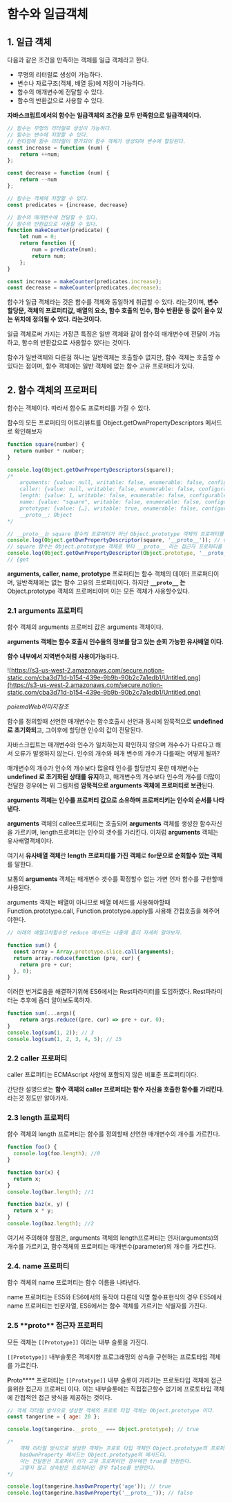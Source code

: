 # 함수와 일급객체

## 1. 일급 객체

다음과 같은 조건을 만족하는 객체를 일급 객체라고 한다.

- 무명의 리터럴로 생성이 가능하다.
- 변수나 자료구조(객체, 배열 등)에 저장이 가능하다.
- 함수의 매개변수에 전달할 수 있다.
- 함수의 반환값으로 사용할 수 있다.

**자바스크립트에서의 함수는 일급객체의 조건을 모두 만족함으로 일급객체이다.**

```javascript
// 함수는 무명의 리터럴로 생성이 가능하다.
// 함수는 변수에 저장할 수 있다.
// 런타임에 함수 리터럴이 평가되어 함수 객체가 생성되며 변수에 할당된다.
const increase = function (num) {
	return ++num;
};

const decrease = function (num) {
	return --num
};

// 함수는 객체에 저장할 수 있다.
const predicates = {increase, decrease}

// 함수의 매개변수에 전달할 수 있다.
// 함수의 반환값으로 사용할 수 있다.
function makeCounter(predicate) {
	let num = 0;
	return function ({
		num = predicate(num);
		return num;
	};
}

const increase = makeCounter(predicates.increase);
const decrease = makeCounter(predicates.decrease);
```

함수가 일급 객체라는 것은 함수를 객체와 동일하게 취급할 수 있다. 라는것이며, **변수 할당문, 객체의 프로퍼티값, 배열의 요소, 함수 호출의 인수, 함수 반환문 등 값이 올수 있는 위치에 정의될 수 있다. 라는것이다.**

일급 객체로써 가지는 가장큰 특징은 일반 객체와 같이 함수의 매개변수에 전달이 가능하고, 함수의 반환값으로 사용할수 있다는 것이다.

함수가 일반객체와 다른점 하나는 일반객체는 호출할수 없지만, 함수 객체는 호출할 수 있다는 점이며, 함수 객체에는 일반 객체에 없는 함수 고유 프로퍼티가 있다.

## 2. 함수 객체의 프로퍼티

함수는 객체이다. 따라서 함수도 프로퍼티를 가질 수 있다.

함수의 모든 프로퍼티의 어트리뷰트를 Object.getOwnPropertyDescriptors 메서드로 확인해보자

```javascript
function square(number) {
  return number * number;
}

console.log(Object.getOwnPropertyDescriptors(square));
/*
	arguments: {value: null, writable: false, enumerable: false, configurable: false}
	caller: {value: null, writable: false, enumerable: false, configurable: false}
	length: {value: 1, writable: false, enumerable: false, configurable: true}
	name: {value: "square", writable: false, enumerable: false, configurable: true}
	prototype: {value: {…}, writable: true, enumerable: false, configurable: false}
	__proto__: Object
*/

// __proto__는 square 함수의 프로퍼티가 아닌 Object.prototype 객체의 프로퍼티를 상속받은것이다.
console.log(Object.getOwnPropertyDescriptor(square, '__proto__')); // undefined
// square 함수는 Object.prototype 객체로 부터 __proto__ 라는 접근자 프로퍼티를 상속받습니다.
console.log(Object.getOwnPropertyDescriptor(Object.prototype, '__proto__'));
// {get
```

**arguments, caller, name, prototype** 프로퍼티는 함수 객체의 데이터 프로퍼티이며, 일반객체에는 없는 함수 고유의 프로퍼티이다. 하지만 **`__proto__` 는** Object.prototype 객체의 프로퍼티이며 이는 모든 객체가 사용할수있다.

### 2.1 arguments 프로퍼티

함수 객체의 arguments 프로퍼티 값은 arguments 객체이다.

**arguments 객체는 함수 호출시 인수들의 정보를 담고 있는 순회 가능한 유사배열 이다.**

**함수 내부에서 지역변수처럼 사용이가능**하다.

![https://s3-us-west-2.amazonaws.com/secure.notion-static.com/cba3d71d-b154-439e-9b9b-90b2c7a1edb1/Untitled.png](https://s3-us-west-2.amazonaws.com/secure.notion-static.com/cba3d71d-b154-439e-9b9b-90b2c7a1edb1/Untitled.png)

_poiemaWeb이미지참조_

함수를 정의할때 선언한 매개변수는 함수호출시 선언과 동시에 암묵적으로 **undefined로 초기화되**고, 그이후에 할당한 인수의 값이 전달된다.

자바스크립트는 매개변수와 인수가 일치하는지 확인하지 않으며 개수수가 다르다고 해서 오류가 발생하지 않는다. 인수의 개수와 매개 변수의 개수가 다를때는 어떻게 될까?

매개변수의 개수가 인수의 개수보다 많을때 인수를 할당받지 못한 매개변수는 **undefined 로 초기화된 상태를 유지**하고, 매개변수의 개수보다 인수의 개수를 더많이 전달한 경우에는 위 그림처럼 **암묵적으로 arguments 객체에 프로퍼티로 보관**된다.

**arguments 객체는 인수를 프로퍼티 값으로 소유하며 프로퍼티키는 인수의 순서를 나타낸다.**

**arguments** 객체의 callee프로퍼티는 호출되어 **arguments** 객체를 생성한 함수자신을 가르키며, length프로퍼티는 인수의 갯수를 가리킨다. 이처럼 **arguments** 객체는 유사배열객체이다.

여기서 **유사배열 객체**란 **length 프로퍼티를 가진 객체**로 **for문으로 순회할수 있는 객체**를 말한다.

보통의 **arguments** 객체는 매개변수 갯수를 확정할수 없는 가변 인자 함수를 구현할때 사용된다.

arguments 객체는 배열이 아니므로 배열 메서드를 사용해야할때 Function.prototype.call, Function.prototype.apply를 사용해 간접호출을 해주어야한다.

```javascript
// 아래의 배열고차함수인 reduce 메서드는 나중에 좀더 자세히 알아보자.

function sum() {
  const array = Array.prototype.slice.call(arguments);
  return array.reduce(function (pre, cur) {
    return pre + cur;
  }, 0);
}
```

이러한 번거로움을 해결하기위해 ES6에서는 Rest파라미터를 도입하였다. Rest파라미터는 추후에 좀더 알아보도록하자.

```javascript
function sum(...args){
	return args.reduce((pre, cur) => pre + cur, 0);
}
console.log(sum(1, 2)); // 3
console.log(sum(1, 2, 3, 4, 5); // 15
```

### 2.2 caller 프로퍼티

caller 프로퍼티는 ECMAscript 사양에 포함되지 않은 비표준 프로퍼티이다.

간단한 설명으로는 **함수 객체의 caller 프로퍼티는 함수 자신을 호출한 함수를 가리킨다**.라는것 정도만 알아가자.

### 2.3 length 프로퍼티

함수 객체의 length 프로퍼티는 함수를 정의할때 선언한 매개변수의 개수를 가르킨다.

```javascript
function foo() {
  console.log(foo.length); //0
}

function bar(x) {
  return x;
}
console.log(bar.length); //1

function baz(x, y) {
  return x * y;
}
console.log(baz.length); //2
```

여기서 주의해야 할점은, arguments 객체의 length프로퍼티는 인자(arguments)의 개수를 가르키고, 함수객체의 프로퍼티는 매개변수(parameter)의 개수를 가르킨다.

### 2.4. name 프로퍼티

함수 객체의 name 프로퍼티는 함수 이름을 나타낸다.

name 프로퍼티는 ES5와 ES6에서의 동작이 다른데 익명 함수표현식의 경우 ES5에서 name 프로퍼티는 빈문자열, ES6에서는 함수 객체를 가르키는 식별자를 가진다.

### 2.5 **\*\*proto**\*\* 접근자 프로퍼티

모든 객체는 `[[Prototype]]` 이라는 내부 슬롯을 가진다.

`[[Prototype]]` 내부슬롯은 객체지향 프로그래밍의 상속을 구현하는 프로토타입 객체를 가르킨다.

**P**roto**** 프로퍼티는 `[[Prototype]]` 내부 슬롯이 가리키는 프로토타입 객체에 접근을위한 접근자 프로퍼티 이다. 이는 내부슬롯에는 직접접근할수 없기에 프로토타입 객체에 간접적인 접근 방식을 제공하는 것이다.

```javascript
// 객체 리터럴 방식으로 생성한 객체의 프로토 타입 객체는 Object.prototype 이다.
const tangerine = { age: 20 };

console.log(tangerine.__proto__ === Object.prototype); // true

/*
	객체 리터럴 방식으로 생성한 객체는 프로토 타입 객체인 Object.prototype의 프로퍼티를 상속받으며
	hasOwnProperty 메서드는 Object.prototype의 메서드다.
	이는 전달받은 프로퍼티 키가 고유 프로퍼티인 경우에만 true를 반환한다.
	그렇지 않고 상속받은 프로퍼티인 경우 false를 반환한다.
*/

console.log(tangerine.hasOwnProperty('age')); // true
console.log(tangerine.hasOwnProperty('__proto__')); // false
```
